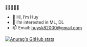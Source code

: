 👋👋👋👋👋
- 👋 Hi, I’m Huy
- 👀 I’m interested in ML, DL
- 📫 Email: <huysk82000@gmail.com>

[![Anurag's GitHub stats](https://github-readme-stats.vercel.app/api?username=huycq1712)](https://github.com/anuraghazra/github-readme-stats)

<!---
huycq1712/huycq1712 is a ✨ special ✨ repository because its `README.md` (this file) appears on your GitHub profile.
You can click the Preview link to take a look at your changes.
--->
